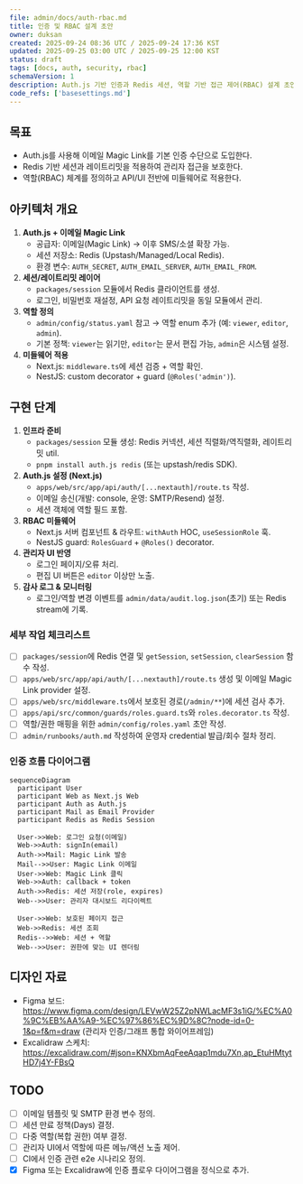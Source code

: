 ```yaml
---
file: admin/docs/auth-rbac.md
title: 인증 및 RBAC 설계 초안
owner: duksan
created: 2025-09-24 08:36 UTC / 2025-09-24 17:36 KST
updated: 2025-09-25 03:00 UTC / 2025-09-25 12:00 KST
status: draft
tags: [docs, auth, security, rbac]
schemaVersion: 1
description: Auth.js 기반 인증과 Redis 세션, 역할 기반 접근 제어(RBAC) 설계 초안
code_refs: ['basesettings.md']
---
```


## 목표

- Auth.js를 사용해 이메일 Magic Link를 기본 인증 수단으로 도입한다.
- Redis 기반 세션과 레이트리밋을 적용하여 관리자 접근을 보호한다.
- 역할(RBAC) 체계를 정의하고 API/UI 전반에 미들웨어로 적용한다.

## 아키텍처 개요

1. **Auth.js + 이메일 Magic Link**
   - 공급자: 이메일(Magic Link) → 이후 SMS/소셜 확장 가능.
   - 세션 저장소: Redis (Upstash/Managed/Local Redis).
   - 환경 변수: `AUTH_SECRET`, `AUTH_EMAIL_SERVER`, `AUTH_EMAIL_FROM`.
2. **세션/레이트리밋 레이어**
   - `packages/session` 모듈에서 Redis 클라이언트를 생성.
   - 로그인, 비밀번호 재설정, API 요청 레이트리밋을 동일 모듈에서 관리.
3. **역할 정의**
   - `admin/config/status.yaml` 참고 → 역할 enum 추가 (예: `viewer`, `editor`, `admin`).
   - 기본 정책: `viewer`는 읽기만, `editor`는 문서 편집 가능, `admin`은 시스템 설정.
4. **미들웨어 적용**
   - Next.js: `middleware.ts`에 세션 검증 + 역할 확인.
   - NestJS: custom decorator + guard (`@Roles('admin')`).

## 구현 단계

1. **인프라 준비**
   - `packages/session` 모듈 생성: Redis 커넥션, 세션 직렬화/역직렬화, 레이트리밋 util.
   - `pnpm install auth.js redis` (또는 upstash/redis SDK).
2. **Auth.js 설정 (Next.js)**
   - `apps/web/src/app/api/auth/[...nextauth]/route.ts` 작성.
   - 이메일 송신(개발: console, 운영: SMTP/Resend) 설정.
   - 세션 객체에 역할 필드 포함.
3. **RBAC 미들웨어**
   - Next.js 서버 컴포넌트 & 라우트: `withAuth` HOC, `useSessionRole` 훅.
   - NestJS guard: `RolesGuard` + `@Roles()` decorator.
4. **관리자 UI 반영**
   - 로그인 페이지/오류 처리.
   - 편집 UI 버튼은 `editor` 이상만 노출.
5. **감사 로그 & 모니터링**
   - 로그인/역할 변경 이벤트를 `admin/data/audit.log.json`(초기) 또는 Redis stream에 기록.

### 세부 작업 체크리스트

- [ ] `packages/session`에 Redis 연결 및 `getSession`, `setSession`, `clearSession` 함수 작성.
- [ ] `apps/web/src/app/api/auth/[...nextauth]/route.ts` 생성 및 이메일 Magic Link provider 설정.
- [ ] `apps/web/src/middleware.ts`에서 보호된 경로(`/admin/**`)에 세션 검사 추가.
- [ ] `apps/api/src/common/guards/roles.guard.ts`와 `roles.decorator.ts` 작성.
- [ ] 역할/권한 매핑을 위한 `admin/config/roles.yaml` 초안 작성.
- [ ] `admin/runbooks/auth.md` 작성하여 운영자 credential 발급/회수 절차 정리.

### 인증 흐름 다이어그램

```mermaid
sequenceDiagram
  participant User
  participant Web as Next.js Web
  participant Auth as Auth.js
  participant Mail as Email Provider
  participant Redis as Redis Session

  User->>Web: 로그인 요청(이메일)
  Web->>Auth: signIn(email)
  Auth->>Mail: Magic Link 발송
  Mail-->>User: Magic Link 이메일
  User->>Web: Magic Link 클릭
  Web->>Auth: callback + token
  Auth->>Redis: 세션 저장(role, expires)
  Web-->>User: 관리자 대시보드 리다이렉트

  User->>Web: 보호된 페이지 접근
  Web->>Redis: 세션 조회
  Redis-->>Web: 세션 + 역할
  Web-->>User: 권한에 맞는 UI 렌더링
```

## 디자인 자료

- Figma 보드: https://www.figma.com/design/LEVwW25Z2pNWLacMF3s1iG/%EC%A0%9C%EB%AA%A9-%EC%97%86%EC%9D%8C?node-id=0-1&p=f&m=draw (관리자 인증/그래프 통합 와이어프레임)
- Excalidraw 스케치: https://excalidraw.com/#json=KNXbmAqFeeAqap1mdu7Xn,ap_EtuHMtytHD7j4Y-FBsQ

## TODO

- [ ] 이메일 템플릿 및 SMTP 환경 변수 정의.
- [ ] 세션 만료 정책(Days) 결정.
- [ ] 다중 역할(복합 권한) 여부 결정.
- [ ] 관리자 UI에서 역할에 따른 메뉴/액션 노출 제어.
- [ ] CI에서 인증 관련 e2e 시나리오 정의.
- [x] Figma 또는 Excalidraw에 인증 플로우 다이어그램을 정식으로 추가.
